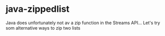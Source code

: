 # java-zippedlist
Java does unfortunately not av a zip function in the Streams API... Let's try som alternative ways to zip two lists
